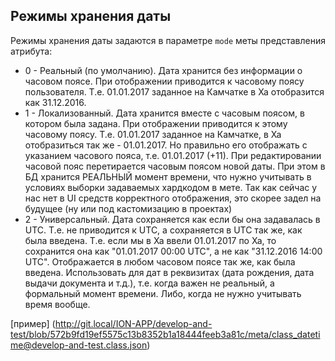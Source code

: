 ## Режимы хранения даты

Режимы хранения даты задаются в параметре `mode` меты представления атрибута:

* 0 - Реальный (по умолчанию). Дата хранится без информации о часовом поясе. При отображении приводится к часовому поясу пользователя. Т.е. 01.01.2017 заданное на Камчатке в Ха отобразится как 31.12.2016.
* 1 - Локализованный. Дата хранится вместе с часовым поясом, в котором была задана. При отображении приводится к этому часовому поясу. Т.е. 01.01.2017 заданное на Камчатке, в Ха отобразиться так же - 01.01.2017. Но правильно его отображать с указанием часового пояса, т.е. 01.01.2017 (+11). При редактировании часовой пояс перетирается часовым поясом новой даты. При этом в БД хранится РЕАЛЬНЫЙ момент времени, что нужно учитывать в условиях выборки задаваемых хардкодом в мете. Так как сейчас у нас нет в UI средств корректного отображения, это скорее задел на будущее (ну или под кастомизацию в проектах)
* 2 - Универсальный. Дата сохраняется как если бы она задавалась в UTC. Т.е. не приводится к UTC, а сохраняется в UTC так же, как была введена. Т.е. если мы в Ха ввели 01.01.2017 по Ха, то сохранится она как "01.01.2017 00:00 UTC", а не как "31.12.2016 14:00 UTC". Отображается в любом часовом поясе так же, как была введена. Использовать для дат в реквизитах (дата рождения, дата выдачи документа и т.д.), т.е. когда важен не реальный, а формальный момент времени. Либо, когда не нужно учитывать время вообще.

[пример] (http://git.local/ION-APP/develop-and-test/blob/572b9fd19ef5575c13b8352b1a18444feeb3a81c/meta/class_datetime@develop-and-test.class.json)